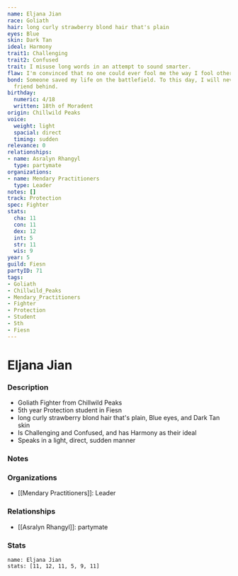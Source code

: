 ```yaml
---
name: Eljana Jian
race: Goliath
hair: long curly strawberry blond hair that's plain
eyes: Blue
skin: Dark Tan
ideal: Harmony
trait1: Challenging
trait2: Confused
trait: I misuse long words in an attempt to sound smarter.
flaw: I'm convinced that no one could ever fool me the way I fool others.
bond: Someone saved my life on the battlefield. To this day, I will never leave a
  friend behind.
birthday:
  numeric: 4/18
  written: 18th of Moradent
origin: Chillwild Peaks
voice:
  weight: light
  spacial: direct
  timing: sudden
relevance: 0
relationships:
- name: Asralyn Rhangyl
  type: partymate
organizations:
- name: Mendary Practitioners
  type: Leader
notes: []
track: Protection
spec: Fighter
stats:
  cha: 11
  con: 11
  dex: 12
  int: 5
  str: 11
  wis: 9
year: 5
guild: Fiesn
partyID: 71
tags:
- Goliath
- Chillwild_Peaks
- Mendary_Practitioners
- Fighter
- Protection
- Student
- 5th
- Fiesn
---
```

# Eljana Jian
### Description
- Goliath Fighter from Chillwild Peaks
- 5th year Protection student in Fiesn
- long curly strawberry blond hair that's plain, Blue eyes, and Dark Tan skin
- Is Challenging and Confused, and has Harmony as their ideal
- Speaks in a light, direct, sudden manner

### Notes

### Organizations
- [[Mendary Practitioners]]: Leader

### Relationships
- [[Asralyn Rhangyl]]: partymate

### Stats
```statblock
name: Eljana Jian
stats: [11, 12, 11, 5, 9, 11]
```